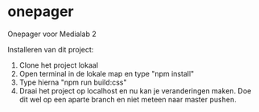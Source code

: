 # onepager
Onepager voor Medialab 2

Installeren van dit project:

1. Clone het project lokaal
2. Open terminal in de lokale map en type "npm install"
3. Type hierna "npm run build:css"
4. Draai het project op localhost en nu kan je veranderingen maken. Doe dit wel op een aparte branch en niet meteen naar master pushen.